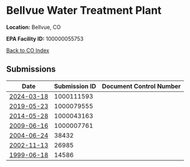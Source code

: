# Bellvue Water Treatment Plant

**Location:** Bellvue, CO

**EPA Facility ID:** 100000055753

[Back to CO Index](../../index.md)

## Submissions

| Date | Submission ID | Document Control Number |
|------|--------------|-------------------------|
| [2024-03-18](submissions/1000111593.md) | 1000111593 |  |
| [2019-05-23](submissions/1000079555.md) | 1000079555 |  |
| [2014-05-28](submissions/1000043163.md) | 1000043163 |  |
| [2009-06-16](submissions/1000007761.md) | 1000007761 |  |
| [2004-06-24](submissions/38432.md) | 38432 |  |
| [2002-11-13](submissions/26985.md) | 26985 |  |
| [1999-06-18](submissions/14586.md) | 14586 |  |
